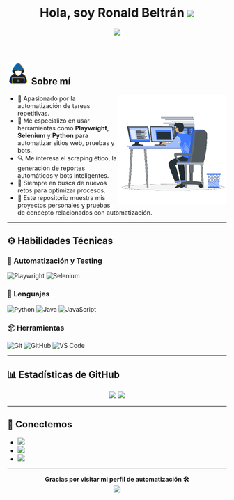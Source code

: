 <!--
**RonaldBeltran1222/RonaldBeltran1222** is a ✨ _special_ ✨ repository because its `README.md` (this file) appears on your GitHub profile.

Here are some ideas to get you started:

- 🔭 I’m currently working on ...
- 🌱 I’m currently learning ...
- 👯 I’m looking to collaborate on ...
- 🤔 I’m looking for help with ...
- 💬 Ask me about ...
- 📫 How to reach me: ...
- 😄 Pronouns: ...
- ⚡ Fun fact: ...
-->

<h1 align="center"><b>Hola, soy Ronald Beltrán</b> <img src="https://media.giphy.com/media/hvRJCLFzcasrR4ia7z/giphy.gif" width="35"></h1>

<p align="center">
  <a href="https://github.com/DenverCoder1/readme-typing-svg"><img src="https://readme-typing-svg.herokuapp.com?font=Fira+Code&color=00F58C&size=25&center=true&vCenter=true&width=700&lines=Especialista+en+automatización+de+procesos+web;Construyendo+soluciones+para+ahorrar+tiempo+🚀;Bienvenido+a+mi+repositorio+de+proyectos+de+automatización"></a>
</p>

<br>

## <picture><img src="https://github.com/0xAbdulKhalid/0xAbdulKhalid/raw/main/assets/mdImages/about_me.gif" width="50px"></picture> **Sobre mí**

<picture><img align="right" src="https://github.com/0xAbdulKhalid/0xAbdulKhalid/raw/main/assets/mdImages/Right_Side.gif" width="250px"></picture>

- 🤖 Apasionado por la automatización de tareas repetitivas.
- 🧠 Me especializo en usar herramientas como **Playwright**, **Selenium** y **Python** para automatizar sitios web, pruebas y bots.
- 🔍 Me interesa el scraping ético, la generación de reportes automáticos y bots inteligentes.
- 🎯 Siempre en busca de nuevos retos para optimizar procesos.
- 📂 Este repositorio muestra mis proyectos personales y pruebas de concepto relacionados con automatización.

---

## ⚙️ **Habilidades Técnicas**

<p align="center">

### 🤖 Automatización y Testing

![Playwright](https://img.shields.io/badge/-Playwright-black?style=for-the-badge&logo=playwright)
![Selenium](https://img.shields.io/badge/-Selenium-black?style=for-the-badge&logo=selenium)

### 🐍 Lenguajes

![Python](https://img.shields.io/badge/-Python-black?style=for-the-badge&logo=python)
![Java](https://img.shields.io/badge/-Java-black?style=for-the-badge&logo=java)
![JavaScript](https://img.shields.io/badge/-JavaScript-black?style=for-the-badge&logo=javascript)

### 📦 Herramientas

![Git](https://img.shields.io/badge/-Git-black?style=for-the-badge&logo=git)
![GitHub](https://img.shields.io/badge/-GitHub-black?style=for-the-badge&logo=github)
![VS Code](https://img.shields.io/badge/-VS%20Code-black?style=for-the-badge&logo=visual-studio-code)

</p>

---

## 📊 **Estadísticas de GitHub**

<div align="center">
  <img src="https://github-readme-stats.vercel.app/api?username=RonaldBeltran1222&show_icons=true&theme=radical" width="450"/>
  <img src="https://github-readme-stats.vercel.app/api/top-langs/?username=RonaldBeltran1222&layout=compact&theme=radical" width="375"/>
</div>

---

## 🔗 **Conectemos**

<ul>
  <li><a href="https://www.linkedin.com/in/ronaldbeltran1222/" target="_blank"><img src="https://img.shields.io/badge/LinkedIn:-RonaldBeltran1222-blue?style=for-the-badge&logo=linkedin"></a></li>
  <li><a href="mailto:ronaldbeltran1222@gmail.com" target="_blank"><img src="https://img.shields.io/badge/Gmail:-ronaldbeltran1222-red?style=for-the-badge&logo=gmail&logoColor=white"></a></li>
  <li><a href="https://github.com/RonaldBeltran1222" target="_blank"><img src="https://img.shields.io/badge/GitHub:-RonaldBeltran1222-black?style=for-the-badge&logo=github"></a></li>
</ul>

---

<div align="center">
  <b>Gracias por visitar mi perfil de automatización 🛠️</b><br>
  <img src="https://media.giphy.com/media/3o7TKP3rKXG1xw1YBa/giphy.gif" width="100">
</div>
